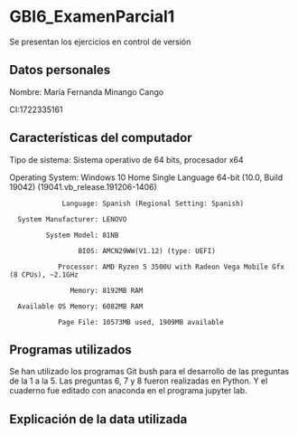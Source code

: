 # GBI6_ExamenParcial1
Se presentan los ejercicios en control de versión

## Datos personales 
Nombre: María Fernanda Minango Cango 

CI:1722335161

## Características del computador
Tipo de sistema:     Sistema operativo de 64 bits, procesador x64

Operating System: Windows 10 Home Single Language 64-bit (10.0, Build 19042) (19041.vb_release.191206-1406)

                 Language: Spanish (Regional Setting: Spanish)
                 
      System Manufacturer: LENOVO
      
             System Model: 81NB
             
                     BIOS: AMCN29WW(V1.12) (type: UEFI)
                     
                Processor: AMD Ryzen 5 3500U with Radeon Vega Mobile Gfx   (8 CPUs), ~2.1GHz
                
                   Memory: 8192MB RAM
                   
      Available OS Memory: 6082MB RAM
      
                Page File: 10573MB used, 1909MB available
               
## Programas utilizados

Se han utilizado los programas Git bush para el desarrollo de las preguntas de la 1 a la 5. Las preguntas 6, 7 y 8 fueron realizadas en Python. Y el cuaderno fue editado con anaconda en el programa  jupyter lab.

## Explicación de la data utilizada
